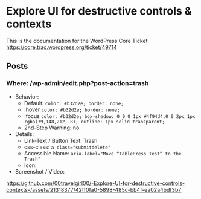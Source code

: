 # Explore UI for destructive controls & contexts 
This is the documentation for the WordPress Core Ticket https://core.trac.wordpress.org/ticket/49714

## Posts 
###  Where: /wp-admin/edit.php?post-action=trash
- Behavior:
    - Default: ```color: #b32d2e; border: none;```
    - :hover ```color: #b32d2e; border: none;```
    - :focus ```color: #b32d2e; box-shadow: 0 0 0 1px #4f94d4,0 0 2px 1px rgba(79,148,212,.8); outline: 1px solid transparent;```
    - 2nd-Step Warning: no
- Details:
    - Link-Text / Button Text: Trash
    - css-class: ```a class="submitdelete"```
    - Accessible Name: ```aria-label="Move “TablePress Test” to the Trash"```
    - Icon: 
- Screenshot / Video: 

https://github.com/00travelgirl00/-Explore-UI-for-destructive-controls-contexts-/assets/21318377/42ff0fa0-5898-485c-bb4f-ea02a4bdf3b7


